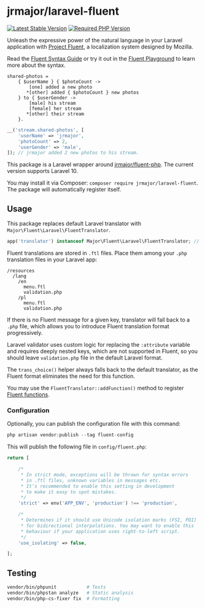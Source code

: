 # jrmajor/laravel-fluent

<a href="https://packagist.org/packages/jrmajor/laravel-fluent"><img src="https://img.shields.io/packagist/v/jrmajor/laravel-fluent.svg" alt="Latest Stable Version"></a>
<a href="https://packagist.org/packages/jrmajor/laravel-fluent"><img src="https://img.shields.io/packagist/php-v/jrmajor/laravel-fluent.svg" alt="Required PHP Version"></a>

Unleash the expressive power of the natural language in your Laravel application with [Project Fluent](https://projectfluent.org), a localization system designed by Mozilla.

Read the [Fluent Syntax Guide](https://projectfluent.org/fluent/guide/) or try it out in the [Fluent Playground](https://projectfluent.org/play/) to learn more about the syntax.

```ftl
shared-photos =
    { $userName } { $photoCount ->
        [one] added a new photo
       *[other] added { $photoCount } new photos
    } to { $userGender ->
        [male] his stream
        [female] her stream
       *[other] their stream
    }.
```

```php
__('stream.shared-photos', [
    'userName' => 'jrmajor',
    'photoCount' => 2,
    'userGender' => 'male',
]); // jrmajor added 2 new photos to his stream.
```

This package is a Laravel wrapper around [jrmajor/fluent-php](https://github.com/jrmajor/fluent-php). The current version supports Laravel 10.

You may install it via Composer: `composer require jrmajor/laravel-fluent`. The package will automatically register itself.

## Usage

This package replaces default Laravel translator with `Major\Fluent\Laravel\FluentTranslator`.

```php
app('translator') instanceof Major\Fluent\Laravel\FluentTranslator; // true
```

Fluent translations are stored in `.ftl` files. Place them among your `.php` translation files in your Laravel app:

```
/resources
  /lang
    /en
      menu.ftl
      validation.php
    /pl
      menu.ftl
      validation.php
```

If there is no Fluent message for a given key, translator will fall back to a `.php` file, which allows you to introduce Fluent translation format progressively.

Laravel validator uses custom logic for replacing the `:attribute` variable and requires deeply nested keys, which are not supported in Fluent, so you should leave `validation.php` file in the default Laravel format.

The `trans_choice()` helper always falls back to the default translator, as the Fluent format eliminates the need for this function.

You may use the `FluentTranslator::addFunction()` method to register [Fluent functions](https://projectfluent.org/fluent/guide/functions.html).

### Configuration

Optionally, you can publish the configuration file with this command:

```php
php artisan vendor:publish --tag fluent-config
```

This will publish the following file in `config/fluent.php`:

```php
return [

    /*
     * In strict mode, exceptions will be thrown for syntax errors
     * in .ftl files, unknown variables in messages etc.
     * It's recommended to enable this setting in development
     * to make it easy to spot mistakes.
     */
    'strict' => env('APP_ENV', 'production') !== 'production',

    /*
     * Determines if it should use Unicode isolation marks (FSI, PDI)
     * for bidirectional interpolations. You may want to enable this
     * behaviour if your application uses right-to-left script.
     */
    'use_isolating' => false,

];
```

## Testing

```sh
vendor/bin/phpunit           # Tests
vendor/bin/phpstan analyze   # Static analysis
vendor/bin/php-cs-fixer fix  # Formatting
```
